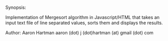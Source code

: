 Synopsis:

Implementation of Mergesort algorithm in Javascript/HTML that takes an input text file of line separated values, sorts them and displays the results.

Author: Aaron Hartman aaron (dot) j (dot)hartman (at) gmail (dot) com

